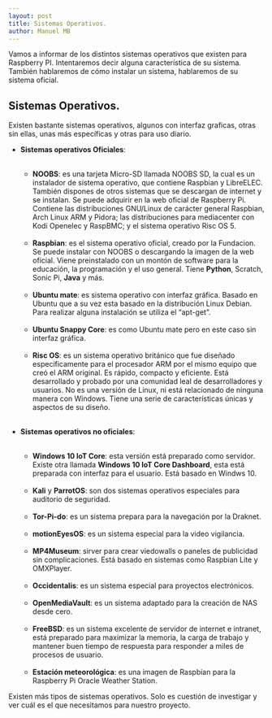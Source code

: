 ```yaml
---
layout: post
title: Sistemas Operativos.
author: Manuel MB
---
```

Vamos a informar de los distintos sistemas operativos que existen para Raspberry PI. Intentaremos decir alguna característica de su sistema.<br>
También hablaremos de cómo instalar un sistema, hablaremos de su sistema oficial.<br>

<h2>Sistemas Operativos.</h2>

Existen bastante sistemas operativos, algunos con interfaz graficas, otras sin ellas, unas más específicas y otras para uso diario.

- **Sistemas operativos Oficiales**:<br><br>
	- **NOOBS**: es una tarjeta Micro-SD llamada NOOBS SD, la cual es un instalador de sistema operativo, que contiene Raspbian y LibreELEC. También dispones de otros sistemas que se descargan de internet y se instalan.  Se puede adquirir en la web oficial de Raspberry  Pi. Contiene las distribuciones GNU/Linux de carácter general Raspbian, Arch Linux ARM y Pidora; las distribuciones para mediacenter con Kodi Openelec y RaspBMC; y el sistema operativo Risc OS 5. <br><br>
	- **Raspbian**: es el sistema operativo oficial, creado por la Fundacion. Se puede instalar con NOOBS o descargando la imagen de la web oficial. Viene preinstalado con un montón de software para la educación, la programación y el uso general. Tiene **Python**, Scratch, Sonic Pi, **Java** y más.<br><br>
    - **Ubuntu mate**: es sistema operativo con interfaz gráfica. Basado en Ubuntu que a su vez esta basado en la distribución Linux Debian. Para realizar alguna instalación se utiliza el “apt-get”.<br><br>
	- **Ubuntu Snappy Core**: es como Ubuntu mate pero en este caso sin interfaz gráfica.<br><br>
	- **Risc OS**: es un sistema operativo británico que fue diseñado específicamente para el procesador ARM por el mismo equipo que creó el ARM original. Es rápido, compacto y eficiente. Está desarrollado y probado por una comunidad leal de desarrolladores y usuarios. No es una versión de Linux, ni está relacionado de ninguna manera con Windows. Tiene una serie de características únicas y aspectos de su diseño.<br><br>

- **Sistemas operativos no oficiales**:<br><br>
    - **Windows 10 loT Core**: esta versión está preparado como servidor. Existe otra llamada **Windows 10 loT Core Dashboard**, esta está preparada con interfaz para el usuario. Está basado en Windws 10.<br><br>
	- **Kali** y **ParrotOS**: son dos sistemas operativos especiales para auditorio de seguridad.<br><br>
	- **Tor-Pi-do**: es un sistema prepara para la navegación por la Draknet.<br><br>
	- **motionEyesOS**: es un sistema especial para la video vigilancia.<br><br>
	- **MP4Museum**: sirver para crear viedowalls o paneles de publicidad sin complicaciones. Está basado en sistemas como Raspbian Lite y OMXPlayer.<br><br>
	- **Occidentalis**: es un sistema especial para proyectos electrónicos.<br><br>
	- **OpenMediaVault**: es un sistema adaptado para la creación de NAS desde cero.<br><br>
	- **FreeBSD**: es un sistema excelente de servidor de internet e intranet, está preparado para maximizar la memoria, la carga de trabajo y mantener buen tiempo de respuesta para responder a miles de procesos de usuario.<br><br>
	- **Estación meteorológica**: es una imagen de Raspbian para la Raspberry Pi Oracle Weather Station.

Existen más tipos de sistemas operativos. Solo es cuestión de investigar y ver cuál es el que necesitamos para nuestro proyecto.